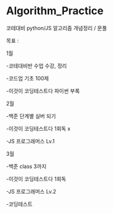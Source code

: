 # Algorithm_Practice
코테대비 python/JS 알고리즘 개념정리 / 문풀

목표 : 

1월

-코테대비반 수업 수강, 정리

-코드업 기초 100제

-이것이 코딩테스트다 파이썬 부록 

2월

-백준 단계별 실버 되기

-이것이 코딩테스트다 1회독 x

-JS 프로그래머스 Lv.1

3월

-백준 class 3까지 

-이것이 코딩테스트다 1회독

-JS 프로그래머스 Lv.2

-코딩테스트 
